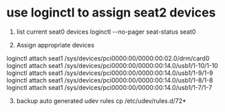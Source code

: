 # use loginctl to assign seat2 devices
1. list current seat0 devices
loginctl --no-pager seat-status seat0

2. Assign appropriate devices

loginctl attach seat1 /sys/devices/pci0000:00/0000:00:02.0/drm/card0
loginctl attach seat1 /sys/devices/pci0000:00/0000:00:14.0/usb1/1-10/1-10
loginctl attach seat1 /sys/devices/pci0000:00/0000:00:14.0/usb1/1-9/1-9
loginctl attach seat1 /sys/devices/pci0000:00/0000:00:14.0/usb1/1-8/1-8
loginctl attach seat1 /sys/devices/pci0000:00/0000:00:14.0/usb1/1-7/1-7

3. backup auto generated udev rules
cp /etc/udev/rules.d/72* 